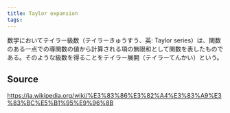 ```yaml
---
title: Taylor expansion
tags: 
---
```


数学においてテイラー級数（テイラーきゅうすう、英: Taylor series）は、関数のある一点での導関数の値から計算される項の無限和として関数を表したものである。そのような級数を得ることをテイラー展開（テイラーてんかい）という。

## Source
https://ja.wikipedia.org/wiki/%E3%83%86%E3%82%A4%E3%83%A9%E3%83%BC%E5%B1%95%E9%96%8B